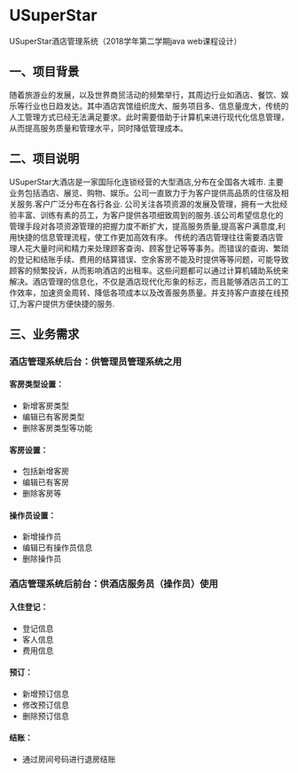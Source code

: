 # USuperStar
USuperStar酒店管理系统（2018学年第二学期java web课程设计）

## 一、项目背景

随着旅游业的发展，以及世界商贸活动的频繁举行，其周边行业如酒店、餐饮、娱乐等行业也日趋发达。其中酒店宾馆组织庞大、服务项目多、信息量庞大，传统的人工管理方式已经无法满足要求。此时需要借助于计算机来进行现代化信息管理，从而提高服务质量和管理水平，同时降低管理成本。

## 二、项目说明

USuperStar大酒店是一家国际化连锁经营的大型酒店,分布在全国各大城市. 主要业务包括酒店、展览、购物、娱乐。公司一直致力于为客户提供高品质的住宿及相关服务.客户广泛分布在各行各业. 公司关注各项资源的发展及管理，拥有一大批经验丰富、训练有素的员工，为客户提供各项细致周到的服务.该公司希望信息化的管理手段对各项资源管理的把握力度不断扩大，提高服务质量,提高客户满意度,利用快捷的信息管理流程，使工作更加高效有序。
传统的酒店管理往往需要酒店管理人花大量时间和精力来处理顾客查询、顾客登记等等事务。而错误的查询、繁琐的登记和结账手续、费用的结算错误、空余客房不能及时提供等等问题，可能导致顾客的频繁投诉，从而影响酒店的出租率。这些问题都可以通过计算机辅助系统来解决。酒店管理的信息化，不仅是酒店现代化形象的标志，而且能够酒店员工的工作效率，加速资金周转、降低各项成本以及改善服务质量。并支持客户直接在线预订,为客户提供方便快捷的服务.

## 三、业务需求

### 酒店管理系统后台：供管理员管理系统之用

#### 客房类型设置：

+ 新增客房类型 
+ 编辑已有客房类型
+ 删除客房类型等功能
#### 客房设置：
+ 包括新增客房
+ 编辑已有客房
+ 删除客房等
#### 操作员设置：
+ 新增操作员
+ 编辑已有操作员信息
+ 删除操作员

### 酒店管理系统后前台：供酒店服务员（操作员）使用

#### 入住登记：
+ 登记信息
+ 客人信息
+ 费用信息
#### 预订：
+ 新增预订信息
+ 修改预订信息
+ 删除预订信息
#### 结账：
+ 通过房间号码进行退房结账
